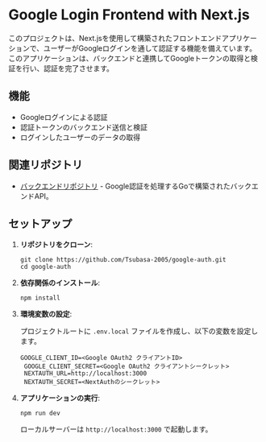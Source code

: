 # Google Login Frontend with Next.js

このプロジェクトは、Next.jsを使用して構築されたフロントエンドアプリケーションで、ユーザーがGoogleログインを通して認証する機能を備えています。このアプリケーションは、バックエンドと連携してGoogleトークンの取得と検証を行い、認証を完了させます。

## 機能

- Googleログインによる認証
- 認証トークンのバックエンド送信と検証
- ログインしたユーザーのデータの取得

## 関連リポジトリ

- [バックエンドリポジトリ](https://github.com/Tsubasa-2005/GoogleAuthAPI) - Google認証を処理するGoで構築されたバックエンドAPI。

## セットアップ

1. **リポジトリをクローン**:

   ```
   git clone https://github.com/Tsubasa-2005/google-auth.git
   cd google-auth
   ```

2. **依存関係のインストール**:

   ```
   npm install
   ```

3. **環境変数の設定**:

   プロジェクトルートに `.env.local` ファイルを作成し、以下の変数を設定します。

   ```
   GOOGLE_CLIENT_ID=<Google OAuth2 クライアントID>
    GOOGLE_CLIENT_SECRET=<Google OAuth2 クライアントシークレット>
    NEXTAUTH_URL=http://localhost:3000
    NEXTAUTH_SECRET=<NextAuthのシークレット>
   ```

4. **アプリケーションの実行**:

   ```
   npm run dev
   ```

   ローカルサーバーは `http://localhost:3000` で起動します。
